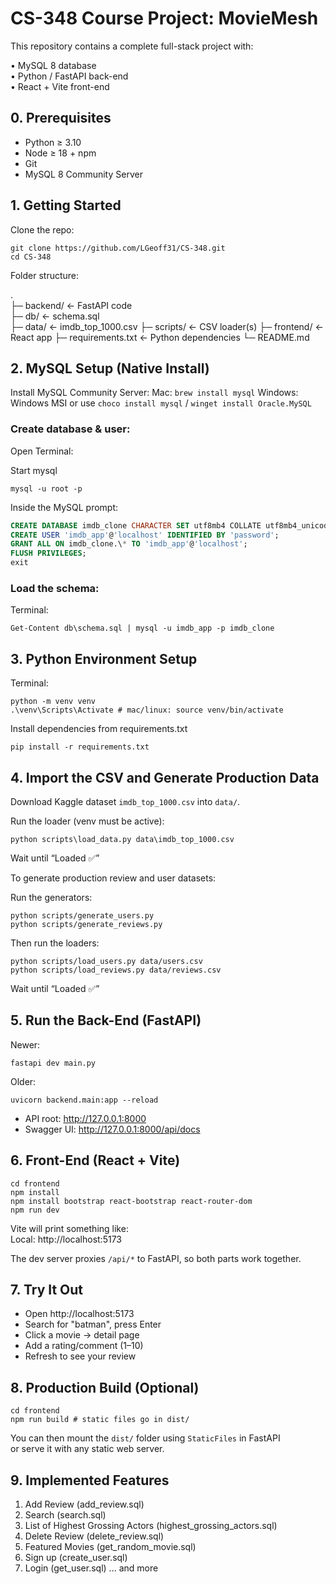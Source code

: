 # CS-348 Course Project: MovieMesh

This repository contains a complete full-stack project with:

• MySQL 8 database  
• Python / FastAPI back-end  
• React + Vite front-end

## 0. Prerequisites

- Python ≥ 3.10
- Node ≥ 18 + npm
- Git
- MySQL 8 Community Server

## 1. Getting Started

Clone the repo:

```shell
git clone https://github.com/LGeoff31/CS-348.git
cd CS-348
```

Folder structure:

.  
├─ backend/ ← FastAPI code  
├─ db/ ← schema.sql  
├─ data/ ← imdb_top_1000.csv
├─ scripts/ ← CSV loader(s) 
├─ frontend/ ← React app 
├─ requirements.txt ← Python dependencies 
└─ README.md

## 2. MySQL Setup (Native Install)

Install MySQL Community Server: 
Mac: `brew install mysql`
Windows: Windows MSI or use `choco install mysql` / `winget install Oracle.MySQL`

### Create database & user:

Open Terminal:

Start mysql
```shell
mysql -u root -p
```

Inside the MySQL prompt:

```sql
CREATE DATABASE imdb_clone CHARACTER SET utf8mb4 COLLATE utf8mb4_unicode_ci;
CREATE USER 'imdb_app'@'localhost' IDENTIFIED BY 'password';
GRANT ALL ON imdb_clone.\* TO 'imdb_app'@'localhost';
FLUSH PRIVILEGES;
exit
```

### Load the schema:

Terminal:

```shell
Get-Content db\schema.sql | mysql -u imdb_app -p imdb_clone
```

## 3. Python Environment Setup

Terminal:

```shell
python -m venv venv
.\venv\Scripts\Activate # mac/linux: source venv/bin/activate
```

Install dependencies from requirements.txt

```shell
pip install -r requirements.txt
```

## 4. Import the CSV and Generate Production Data

Download Kaggle dataset `imdb_top_1000.csv` into `data/`.

Run the loader (venv must be active):

```shell
python scripts\load_data.py data\imdb_top_1000.csv
```

Wait until “Loaded ✅”

To generate production review and user datasets:

Run the generators:

```shell
python scripts/generate_users.py 
python scripts/generate_reviews.py  
```

Then run the loaders:
```shell
python scripts/load_users.py data/users.csv
python scripts/load_reviews.py data/reviews.csv
```

Wait until “Loaded ✅”

## 5. Run the Back-End (FastAPI)

Newer:
```shell
fastapi dev main.py
```

Older:
```shell
uvicorn backend.main:app --reload
```

- API root: http://127.0.0.1:8000
- Swagger UI: http://127.0.0.1:8000/api/docs

## 6. Front-End (React + Vite)

```shell
cd frontend
npm install
npm install bootstrap react-bootstrap react-router-dom
npm run dev
```

Vite will print something like:  
Local: http://localhost:5173

The dev server proxies `/api/*` to FastAPI, so both parts work together.

## 7. Try It Out

- Open http://localhost:5173
- Search for "batman", press Enter
- Click a movie → detail page
- Add a rating/comment (1–10)
- Refresh to see your review

## 8. Production Build (Optional)

```shell
cd frontend
npm run build # static files go in dist/
```

You can then mount the `dist/` folder using `StaticFiles` in FastAPI  
or serve it with any static web server.

## 9. Implemented Features
1. Add Review (add_review.sql)
2. Search (search.sql)
3. List of Highest Grossing Actors (highest_grossing_actors.sql)
4. Delete Review (delete_review.sql)
5. Featured Movies (get_random_movie.sql)
6. Sign up (create_user.sql)
7. Login (get_user.sql)
... and more
